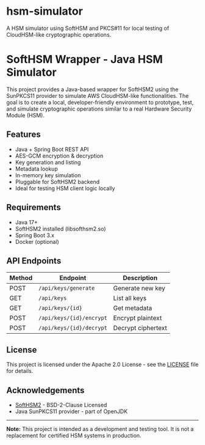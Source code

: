 # hsm-simulator
A HSM simulator using SoftHSM and PKCS#11 for local testing of CloudHSM-like cryptographic operations.


# SoftHSM Wrapper - Java HSM Simulator

This project provides a Java-based wrapper for SoftHSM2 using the SunPKCS11 provider to simulate AWS CloudHSM-like functionalities. The goal is to create a local, developer-friendly environment to prototype, test, and simulate cryptographic operations similar to a real Hardware Security Module (HSM).

## Features

- Java + Spring Boot REST API
- AES-GCM encryption & decryption
- Key generation and listing
- Metadata lookup
- In-memory key simulation
- Pluggable for SoftHSM2 backend
- Ideal for testing HSM client logic locally

## Requirements

- Java 17+
- SoftHSM2 installed (libsofthsm2.so)
- Spring Boot 3.x
- Docker (optional)

## API Endpoints

| Method | Endpoint                   | Description            |
|--------|----------------------------|------------------------|
| POST   | `/api/keys/generate`       | Generate new key       |
| GET    | `/api/keys`                | List all keys          |
| GET    | `/api/keys/{id}`           | Get metadata           |
| POST   | `/api/keys/{id}/encrypt`   | Encrypt plaintext      |
| POST   | `/api/keys/{id}/decrypt`   | Decrypt ciphertext     |

## License

This project is licensed under the Apache 2.0 License - see the [LICENSE](./LICENSE) file for details.

## Acknowledgements

- [SoftHSM2](https://github.com/opendnssec/SoftHSMv2) - BSD-2-Clause Licensed
- Java SunPKCS11 provider - part of OpenJDK

---

**Note:** This project is intended as a development and testing tool. It is not a replacement for certified HSM systems in production.
